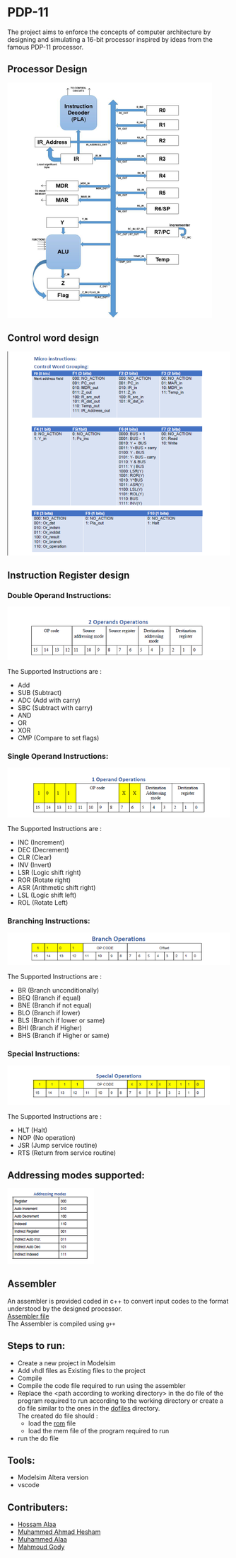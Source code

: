 # PDP-11
The project aims to enforce the concepts of computer architecture by designing and simulating a 16-bit processor inspired by ideas from the famous PDP-11 processor.

## Processor Design

![Processor Design](Figures/Processor_design.png)

## Control word design
![Control Word](Figures/ControlWord.png)

## Instruction Register design
### Double Operand Instructions:
![double](Figures/Double_IR.png)

The Supported Instructions are :
- Add 
- SUB (Subtract)
- ADC (Add with carry)
- SBC (Subtract with carry)
- AND 
- OR
- XOR
- CMP (Compare to set flags)

### Single Operand Instructions:
![Single](Figures/Single_IR.png)

The Supported Instructions are :
- INC (Increment)
- DEC (Decrement)
- CLR (Clear)
- INV (Invert)
- LSR (Logic shift right)
- ROR (Rotate right)
- ASR (Arithmetic shift right)
- LSL (Logic shift left)
- ROL (Rotate Left)

### Branching Instructions:
![Branch](Figures/Branch_IR.png)

The Supported Instructions are :
- BR (Branch unconditionally)
- BEQ (Branch if equal)
- BNE (Branch if not equal)
- BLO (Branch if lower)
- BLS (Branch if lower or same)
- BHI (Branch if Higher)
- BHS (Branch if Higher or same)

### Special Instructions:
![Special](Figures/Special_IR.png)

The Supported Instructions are : 
- HLT (Halt)
- NOP (No operation)
- JSR (Jump service routine)
- RTS (Return from service routine)

## Addressing modes supported:
![Add modes](Figures/add_modes.png)

## Assembler
An assembler is provided coded in c++ to convert input codes to the format understood by the designed processor.  \
[Assembler file](assembler.cpp)  \
The Assembler is compiled using `g++`


## Steps to run:
- Create a new project in Modelsim
- Add vhdl files as Existing files to the project
- Compile
- Compile the code file required to run using the assembler
- Replace the \<path according to working directory> in the do file of the program required to run according to the working directory or create a do file similar to the ones in the [dofiles](dofiles) directory.  \
The created do file should :
  - load the [rom](rom.mem) file
  -  load the mem file of the program required to run 
- run the do file

## Tools: 
- Modelsim Altera version
- vscode

## Contributers:
- [Hossam Alaa](https://github.com/hossamalaa69)
- [Muhammed Ahmad Hesham](https://github.com/Etshawy1)
- [Muhammed Alaa](https://github.com/MuhammeedAlaa)
- [Mahmoud Gody](https://github.com/Moodrammer)

